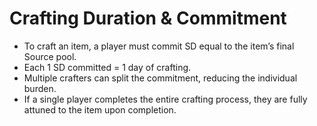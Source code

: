 # Crafting Duration & Commitment

- To craft an item, a player must commit SD equal to the item’s final Source pool.
- Each 1 SD committed = 1 day of crafting.
- Multiple crafters can split the commitment, reducing the individual burden.
- If a single player completes the entire crafting process, they are fully attuned to the item upon completion.
